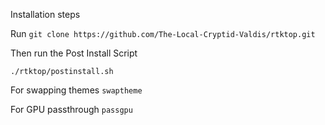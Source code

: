 Installation steps

Run  `git clone https://github.com/The-Local-Cryptid-Valdis/rtktop.git`

Then run the Post Install Script

`./rtktop/postinstall.sh`


For swapping themes  `swaptheme`

For GPU passthrough  `passgpu`
